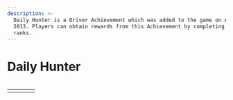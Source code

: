 ```yaml
---
description: >-
  Daily Hunter is a Driver Achievement which was added to the game on April 10th
  2013. Players can obtain rewards from this Achievement by completing its
  ranks.
---
```


# Daily Hunter

|  |
| :---: |


|  |  |  |  |
| :---: | :---: | :---: | :---: |
|  |  |  |  |

